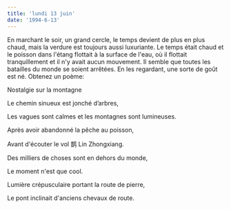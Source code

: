 ```yaml
---
title: 'lundi 13 juin'
date: '1994-6-13'
---
```


En marchant le soir, un grand cercle, le temps devient de plus en plus chaud, mais la verdure est toujours aussi luxuriante. Le temps était chaud et le poisson dans l'étang flottait à la surface de l'eau, où il flottait tranquillement et il n'y avait aucun mouvement. Il semble que toutes les batailles du monde se soient arrêtées. En les regardant, une sorte de goût est né. Obtenez un poème:

Nostalgie sur la montagne

Le chemin sinueux est jonché d’arbres,

Les vagues sont calmes et les montagnes sont lumineuses.

Après avoir abandonné la pêche au poisson,

Avant d'écouter le vol 鹊 Lin Zhongxiang.

Des milliers de choses sont en dehors du monde,

Le moment n'est que cool.

Lumière crépusculaire portant la route de pierre,

Le pont inclinait d'anciens chevaux de route.

